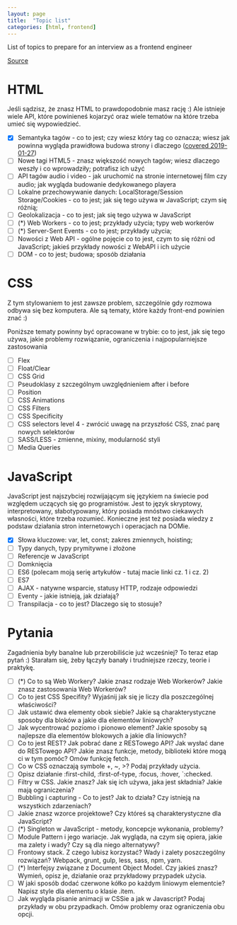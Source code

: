 ```yaml
---
layout: page
title:  "Topic list"
categories: [html, frontend]
---
```


List of topics to prepare for an interview as a frontend engineer

[Source](https://solutionchaser.com/rekrutacja-na-front-end-developera-porady-pytania/)

<!--more-->

# HTML

Jeśli sądzisz, że znasz HTML to prawdopodobnie masz rację :) Ale istnieje wiele API, które powinieneś kojarzyć oraz wiele tematów na które trzeba umieć się wypowiedzieć.

* [x] Semantyka tagów - co to jest; czy wiesz który tag co oznacza; wiesz jak powinna wygląda prawidłowa budowa strony i dlaczego ([covered 2019-01-27](2019-01-27-html-semantic-elements.md))
* [ ] Nowe tagi HTML5 - znasz większość nowych tagów; wiesz dlaczego weszły i co wprowadziły; potrafisz ich użyć
* [ ] API tagów audio i video - jak uruchomić na stronie internetowej film czy audio; jak wygląda budowanie dedykowanego playera
* [ ] Lokalne przechowywanie danych: LocalStorage/Session Storage/Cookies - co to jest; jak się tego używa w JavaScript; czym się różnią;
* [ ] Geolokalizacja - co to jest; jak się tego używa w JavaScript
* [ ] (*) Web Workers - co to jest; przykłady użycia; typy web workerów
* [ ] (*) Server-Sent Events - co to jest; przykłady użycia;
* [ ] Nowości z Web API - ogólne pojęcie co to jest, czym to się różni od JavaScript; jakieś przykłady nowości z WebAPI i ich użycie
* [ ] DOM - co to jest; budowa; sposób działania

# CSS

Z tym stylowaniem to jest zawsze problem, szczególnie gdy rozmowa odbywa się bez komputera. Ale są tematy, które każdy front-end powinien znać :)

Poniższe tematy powinny być opracowane w trybie: co to jest, jak się tego używa, jakie problemy rozwiązanie, ograniczenia i najpopularniejsze zastosowania

* [ ] Flex
* [ ] Float/Clear
* [ ] CSS Grid
* [ ] Pseudoklasy z szczególnym uwzględnieniem after i before
* [ ] Position
* [ ] CSS Animations
* [ ] CSS Filters
* [ ] CSS Specificity
* [ ] CSS selectors level 4 - zwrócić uwagę na przyszłość CSS, znać parę nowych selektorów
* [ ] SASS/LESS - zmienne, mixiny, modularność styli
* [ ] Media Queries

# JavaScript

JavaScript jest najszybciej rozwijającym się językiem na świecie pod względem uczących się go programistów. Jest to język skryptowy, interpretowany, słabotypowany, który posiada mnóstwo ciekawych własności, które trzeba rozumieć. Konieczne jest też posiada wiedzy z podstaw działania stron internetowych i operacjach na DOMie.

* [x] Słowa kluczowe: var, let, const; zakres zmiennych, hoisting;
* [ ] Typy danych, typy prymitywne i złożone
* [ ] Referencje w JavaScript
* [ ] Domknięcia
* [ ] ES6 (polecam moją serię artykułów - tutaj macie linki cz. 1 i cz. 2)
* [ ] ES7
* [ ] AJAX - natywne wsparcie, statusy HTTP, rodzaje odpowiedzi
* [ ] Eventy - jakie istnieją, jak działają?
* [ ] Transpilacja - co to jest? Dlaczego się to stosuje?

# Pytania

Zagadnienia były banalne lub przerobiliście już wcześniej? To teraz etap pytań :) Starałam się, żeby łączyły banały i trudniejsze rzeczy, teorie i praktykę.

* [ ] (*) Co to są Web Workery? Jakie znasz rodzaje Web Workerów? Jakie znasz zastosowania Web Workerów?
* [ ] Co to jest CSS Specifity? Wyjaśnij jak się je liczy dla poszczególnej właściwości?
* [ ] Jak ustawić dwa elementy obok siebie? Jakie są charakterystyczne sposoby dla bloków a jakie dla elementów liniowych?
* [ ] Jak wycentrować poziomo i pionowo element? Jakie sposoby są najlepsze dla elementów blokowych a jakie dla liniowych?
* [ ] Co to jest REST? Jak pobrać dane z RESTowego API? Jak wysłać dane do RESTowego API? Jakie znasz funkcje, metody, biblioteki które mogą ci w tym pomóc? Omów funkcję fetch.
* [ ] Co w CSS oznaczają symbole +,  ~, >? Podaj przykłady użycia.
* [ ] Opisz działanie :first-child, :first-of-type, :focus, :hover, `:checked.
* [ ] Filtry w CSS. Jakie znasz? Jak się ich używa, jaka jest składnia? Jakie mają ograniczenia?
* [ ] Bubbling i capturing - Co to jest? Jak to działa? Czy istnieją na wszystkich zdarzeniach?
* [ ] Jakie znasz wzorce projektowe? Czy któreś są charakterystyczne dla JavaScript?
* [ ] (*) Singleton w JavaScript - metody, koncepcje wykonania, problemy?
* [ ] Module Pattern i jego wariacje. Jak wygląda, na czym się opiera, jakie ma zalety i wady? Czy są dla niego alternatywy?
* [ ] Frontowy stack. Z czego lubisz korzystać? Wady i zalety poszczególny rozwiązań? Webpack, grunt, gulp, less, sass, npm, yarn.
* [ ] (*) Interfejsy związane z Document Object Model. Czy jakieś znasz? Wymień, opisz je, działanie oraz przykładowy przypadek użycia.
* [ ] W jaki sposób dodać czerwone kółko po każdym liniowym elementcie? Napisz style dla elementu o klasie .item.
* [ ] Jak wygląda pisanie animacji w CSSie a jak w Javascript? Podaj przykłady w obu przypadkach. Omów problemy oraz ograniczenia obu opcji.